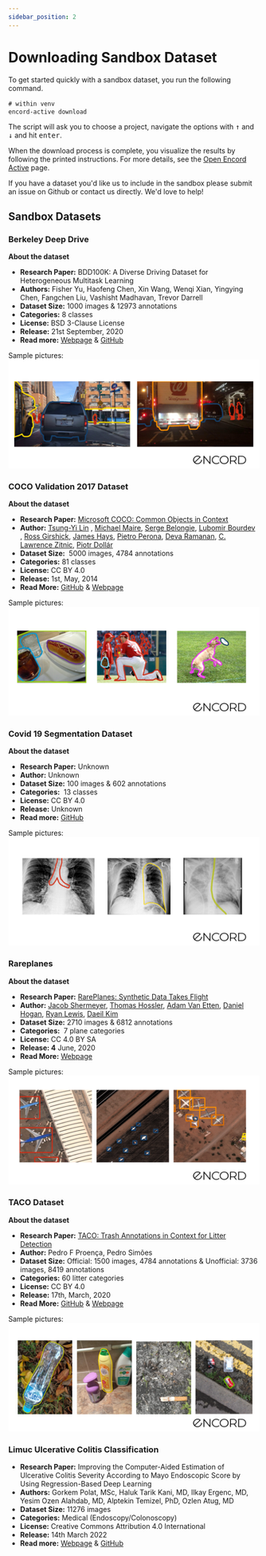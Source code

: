 ```yaml
---
sidebar_position: 2
---
```


# Downloading Sandbox Dataset

To get started quickly with a sandbox dataset, you run the following command.

```shell
# within venv
encord-active download
```

The script will ask you to choose a project, navigate the options with <kbd>↑</kbd> and <kbd>↓</kbd> and hit <kbd>enter</kbd>.

When the download process is complete, you visualize the results by following the printed instructions.
For more details, see the [Open Encord Active](/cli/open-encord-active) page.

If you have a dataset you'd like us to include in the sandbox please submit an issue on Github or contact us directly. We'd love to help!

## Sandbox Datasets

### Berkeley Deep Drive

**About the dataset**

- **Research Paper:** BDD100K: A Diverse Driving Dataset for Heterogeneous Multitask Learning
- **Authors:** Fisher Yu, Haofeng Chen, Xin Wang, Wenqi Xian, Yingying Chen, Fangchen Liu, Vashisht Madhavan, Trevor Darrell
- **Dataset Size:** 1000 images & 12973 annotations
- **Categories:** 8 classes
- **License:** BSD 3-Clause License
- **Release:** 21st September, 2020
- **Read more:** [Webpage](https://bdd-data.berkeley.edu/) & [GitHub](https://github.com/bdd100k/bdd100ks)

Sample pictures:
![BDD dataset](../images/BDD.png)

### COCO Validation 2017 Dataset

**About the dataset**

- **Research Paper:** [Microsoft COCO: Common Objects in Context](https://arxiv.org/abs/1405.0312)
- **Author:** [Tsung-Yi Lin](https://arxiv.org/search/cs?searchtype=author&query=Lin%2C+T) , [Michael Maire](https://arxiv.org/search/cs?searchtype=author&query=Maire%2C+M), [Serge Belongie](https://arxiv.org/search/cs?searchtype=author&query=Belongie%2C+S), [Lubomir Bourdev](https://arxiv.org/search/cs?searchtype=author&query=Bourdev%2C+L) , [Ross Girshick](https://arxiv.org/search/cs?searchtype=author&query=Girshick%2C+R), [James Hays](https://arxiv.org/search/cs?searchtype=author&query=Hays%2C+J), [Pietro Perona](https://arxiv.org/search/cs?searchtype=author&query=Perona%2C+P), [Deva Ramanan](https://arxiv.org/search/cs?searchtype=author&query=Ramanan%2C+D), [C. Lawrence Zitnic](https://arxiv.org/search/cs?searchtype=author&query=Zitnick%2C+C+L), [Piotr Dollár](https://arxiv.org/search/cs?searchtype=author&query=Doll%C3%A1r%2C+P)
- **Dataset Size:**  5000 images, 4784 annotations
- **Categories:** 81 classes
- **License:** CC BY 4.0
- **Release:** 1st, May, 2014
- **Read More:** [GitHub](https://github.com/cocodataset/cocodataset.github.io) & [Webpage](https://cocodataset.org/#home)

Sample pictures:
![COCO dataset](../images/COCO.png)

### Covid 19 Segmentation Dataset

**About the dataset**

- **Research Paper:** Unknown
- **Author:** Unknown
- **Dataset Size:** 100 images & 602 annotations
- **Categories:**  13 classes
- **License:** CC BY 4.0
- **Release:** Unknown
- **Read more:** [GitHub](https://github.com/GeneralBlockchain/covid-19-chest-xray-segmentations-dataset)

Sample pictures:
![Covid dataset](../images/Covid.png)

### Rareplanes

**About the dataset**

- **Research Paper:** [RarePlanes: Synthetic Data Takes Flight](https://arxiv.org/abs/2006.02963)
- **Author:** [Jacob Shermeyer](https://arxiv.org/search/cs?searchtype=author&query=Shermeyer%2C+J), [Thomas Hossler](https://arxiv.org/search/cs?searchtype=author&query=Hossler%2C+T), [Adam Van Etten](https://arxiv.org/search/cs?searchtype=author&query=Van+Etten%2C+A), [Daniel Hogan](https://arxiv.org/search/cs?searchtype=author&query=Hogan%2C+D), [Ryan Lewis](https://arxiv.org/search/cs?searchtype=author&query=Lewis%2C+R), [Daeil Kim](https://arxiv.org/search/cs?searchtype=author&query=Kim%2C+D)
- **Dataset Size:** 2710 images & 6812 annotations
- **Categories:**  7 plane categories
- **License:** CC 4.0 BY SA
- **Release: 4** June, 2020
- **Read More:** [Webpage](https://www.cosmiqworks.org/rareplanes/)

Sample pictures:
![Rareplanes dataset](../images/Rareplanes.png)

### TACO Dataset

**About the dataset**

- **Research Paper:** [TACO: Trash Annotations in Context for Litter Detection](https://arxiv.org/abs/2003.06975)
- **Author:** Pedro F Proença, Pedro Simões
- **Dataset Size:** Official: 1500 images, 4784 annotations & Unofficial: 3736 images, 8419 annotations
- **Categories:** 60 litter categories
- **License:** CC BY 4.0
- **Release:** 17th, March, 2020
- **Read More:** [GitHub](https://github.com/pedropro/TACO) & [Webpage](http://tacodataset.org/)

Sample pictures:
![TACO dataset](../images/TACO.png)

### Limuc Ulcerative Colitis Classification

- **Research Paper:** Improving the Computer-Aided Estimation of Ulcerative Colitis Severity According to Mayo Endoscopic Score by Using Regression-Based Deep Learning
- **Authors:** Gorkem Polat, MSc, Haluk Tarik Kani, MD, Ilkay Ergenc, MD, Yesim Ozen Alahdab, MD, Alptekin Temizel, PhD, Ozlen Atug, MD
- **Dataset Size:** 11276 images
- **Categories:** Medical (Endoscopy/Colonoscopy)
- **License:** Creative Commons Attribution 4.0 International
- **Release:** 14th March 2022
- **Read more:** [Webpage](https://www.notion.so/Jan-9-2023-c23ea70fe8b64b889dc8b8ad4f77ad18) & [GitHub](https://github.com/GorkemP/labeled-images-for-ulcerative-colitis)
